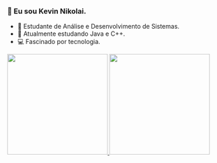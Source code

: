 ### 👋 Eu sou Kevin Nikolai.
  
- 🌱 Estudante de Análise e Desenvolvimento de Sistemas.
- 🧠 Atualmente estudando Java e C++.
- 💻 Fascinado por tecnologia.

<div>
    <a href="https://github.com/kevinveidembaum?tab=repositories">
    <img height="230em" src="https://github-readme-stats.vercel.app/api?username=kevinveidembaum&theme=gotham&show_icons=true">
    <img  height="230em" src="https://github-readme-stats.vercel.app/api/top-langs/?username=kevinveidembaum&theme=gotham&show_icons=true">
</div>

